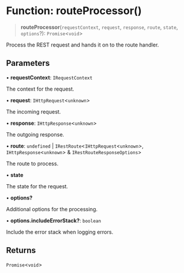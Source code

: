 # Function: routeProcessor()

> **routeProcessor**(`requestContext`, `request`, `response`, `route`, `state`, `options`?): `Promise`\<`void`\>

Process the REST request and hands it on to the route handler.

## Parameters

• **requestContext**: `IRequestContext`

The context for the request.

• **request**: `IHttpRequest`\<`unknown`\>

The incoming request.

• **response**: `IHttpResponse`\<`unknown`\>

The outgoing response.

• **route**: `undefined` \| `IRestRoute`\<`IHttpRequest`\<`unknown`\>, `IHttpResponse`\<`unknown`\> & `IRestRouteResponseOptions`\>

The route to process.

• **state**

The state for the request.

• **options?**

Additional options for the processing.

• **options.includeErrorStack?**: `boolean`

Include the error stack when logging errors.

## Returns

`Promise`\<`void`\>
